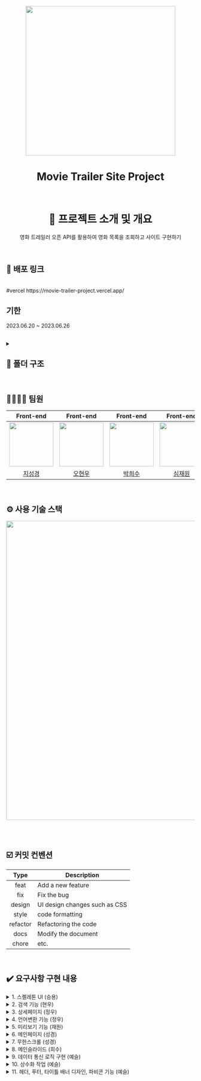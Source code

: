 <p align="middle" >
  <img src="https://i.pinimg.com/564x/75/3a/e5/753ae5360acd3dd34f34ce3095168c00.jpg" width="400">
</p>
<h1 align="middle">Movie Trailer Site Project</h1>
</p><br>

<div align="center">
  
  <h1>📑 프로젝트 소개 및 개요</h1> 

 <p align="middle">영화 트레일러 오픈 API를 활용하여 영화 목록을 조회하고 사이트 구현하기 </p>

</div><br>


<h2>🔗 배포 링크</h2><br>
#vercel
https://movie-trailer-project.vercel.app/

<h2>기한</h2>
 <p>2023.06.20 ~ 2023.06.26</p>
 </p><br>




<details>
<summary><h2>📂 폴더 구조</h2></summary>
<div markdown="1">

```
├─apis
│  └─@core.js
│  └─MovieApi.js
├─components
│  └─movie-list
│    └─index.js
│  └─one-movie
│    └─index.js
│  └─searchbar
│    └─index.js
│  └─top-button
│    └─index.js
├─consts
│  └─PARAMS.js
│  └─QUERYKEYS.js
├─context
│  └─selectedLanguage.js
├─hooks
│  └─useInfiniteScroll.js
│  └─useMovieList.js
│  └─useMoviesQuery.js
├─layout
│  └─Footer.js
│  └─Header.js
│  └─index.js
├─pages
│  └─detail
│    └─components
│      └─video.js
│    └─img
│    └─movie-info
│      └─credits.js
│      └─detail-info.js
│      └─gallery.js
│      └─index.js
│      └─plot.js
│    └─recomendation
│      └─index.js
│    └─review
│      └─index.js
│      └─one-review.js
│      └─review-slide.js
│  └─main
│    └─index.js
│  └─now-playing
│    └─index.js
│  └─search
│    └─index.js
│  └─top-rated
│    └─index.js
│  └─upcoming
│    └─index.js
├─routes
│  └─routing.js
└─style
│  └─common.js
│  └─global.js
│  └─theme.js
```

</div>
</details>

<br>
<h2>👨‍👩‍👦‍👦 팀원</h2> 

|Front-end|Front-end|Front-end|Front-end|Front-end|Front-end|Front-end|
| :-: | :-: | :-: | :-: | :-: | :-: | :-: |
| <img src="https://github.com/FrontEnd-Team3/movie-trailer-project/assets/123865139/663c4b42-dc55-4e95-8f02-c0424c1f92ec" width="118"> | <img src="https://github.com/FrontEnd-Team3/movie-trailer-project/assets/123865139/b537f778-e73e-4464-81be-eaf09f05ad7f" width="118"> | <img src="https://github.com/FrontEnd-Team3/movie-trailer-project/assets/123865139/a6e966c2-bf34-4ece-91c6-6efeb5ac681b" width="118"> | <img src="https://github.com/FrontEnd-Team3/movie-trailer-project/assets/123865139/9964f6f1-b6b0-4d20-af3a-13c7c76f5816" width="118"> | <img src="https://github.com/FrontEnd-Team3/movie-trailer-project/assets/123865139/fd4e0419-20fd-4531-b7ff-6248b14a9261" width="118"> | <img src="https://github.com/KIT-Frontend-Team1/pair1-Git-Issue-Project/assets/123865139/f7bb64fc-2d77-4bd0-9825-5823f73d5977" width="118"> | <img src="https://github.com/FrontEnd-Team3/movie-trailer-project/assets/123865139/4b3bc122-1b2d-48ef-be6a-af3b8042ce4f" width="118"> |
|[지성경](https://github.com/zivivle)|[오현우](https://github.com/ohwphil)|[박희수](https://github.com/Sueddd)|[심재원](https://github.com/GrayHound0801)|[함정우](https://github.com/JeongwooHam)|[김예슬](https://github.com/yesoryeseul)|[고승용](https://github.com/seungyonggo)|

<br>
<h2>⚙️ 사용 기술 스택</h2>

<img src="https://github.com/FrontEnd-Team3/movie-trailer-project/assets/123865139/047754be-f577-4e61-b63b-2968a03b095e" width="800">

<br><br>
<h2>☑️ 커밋 컨벤션</h2>

|   Type   | Description                   |
| :------: | ----------------------------- |
|   feat   | Add a new feature             |
|   fix    | Fix the bug                   |
|  design  | UI design changes such as CSS |
|  style   | code formatting               |
| refactor | Refactoring the code          |
|   docs   | Modify the document           |
|  chore   | etc.                          |


<br>
<h2>✔️ 요구사항 구현 내용</h2>

<details>
<summary> 1. 스켈레톤 UI (승용)</summary>
<div markdown="1">

  - mui 라이브러리 사용 
  - useEffect를 써서 1초동안 스켈레톤 UI가 로딩될때마다 나오게 적용

</div>
</details>
<details>
<summary> 2. 검색 기능 (현우)</summary>
<div markdown="1">
  
  - 검색어 입력 태그와 mui로 만든 검색 유형 select 태그를 만듬
  - 캐시 기능으로 각 검색 유형과 쿼리에 대해서 캐싱을 해서 4분동안 검색 결과가 유지되게 함
    
</div>
</details>
<details>
<summary> 3. 상세페이지 (정우)</summary>
<div markdown="1">

  - useSearchParams로 받아온 아이디를 사용해 각 영화의 상세 페이지를 구현하고 데이터 호출 로직을 분리

</div>
</details>
<details>
<summary> 4. 언어변환 기능 (정우)</summary>
<div markdown="1">
  
   - footer에서 한/영 변환이 가능하도록 하였고, 해당 값을 localstorage에 저장하여 새로고침하여도 저장될 수 있게 함
    
</div>
</details>
<details>
<summary> 5. 미리보기 기능 (재원)</summary>
<div markdown="1">

  - onMouseEnter과 onMouseLeave 이벤트 핸들러를 통해 마우스 커서에 따라 미리보기 화면이 보이게 하였고 setTimeOut으로 0.2초 뒤에 보이도록 설정

</div>
</details>
<details>
<summary> 6. 메인페이지 (성경)</summary>
<div markdown="1">
  
  - react query의 useQuery 사용
  - 데이터 캐싱 로직을 커스텀 훅 함수로 만들어서 적용하였고 메인 페이지 외 다른 페이지에도 적용할 수 있도록 함

</div>
</details>
<details>
<summary> 7. 무한스크롤 (성경)</summary>
<div markdown="1">

  - react query의 useQuery / lodash의 debounce / react-intersection-observe의 useInView 사용
  - 데이터 캐싱 로직과 마찬가지로 무한스크롤 로직을 커스텀 훅 함수로 만들어서 적용, 다른 페이지에도 적용 가능하도록 함
  - 받아오는 데이터늬 촤대 갯수를 설정함 (60개)

</div>
</details>
<details>
<summary> 8. 메인슬라이드 (희수)</summary>
<div markdown="1">

  - useState를 사용해 슬라이드 이동 길이 구현
  - 라이브러리 사용 x

</div>
</details>
<details>
<summary> 9. 데이터 통신 로직 구현 (예슬) </summary>
<div markdown="1">

  - axios 인스턴스를 활용하여 데이터 통신 로직을 구현하였고, params를 인스턴스에 설정하여 api call 시 가독성을 높임

</div>
</details>
<details>
<summary> 10. 상수화 작업 (예슬)</summary>
<div markdown="1">

  - useQuery로 캐시할 때 재사용성과 오타방지를 위한 쿼리키를 상수화하였습니다.

</div>
</details>
<details>
<summary> 11. 헤더, 푸터, 타이틀 배너 디자인, 파비콘 기능 (예슬)</summary>
<div markdown="1">

  - 헤더, 푸터, 타이틀 배너 디자인, 파비콘 기능을 추가
    
</div>
</details>




